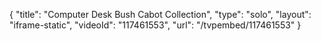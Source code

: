 {
    "title": "Computer Desk Bush Cabot Collection",
    "type": "solo",
    "layout": "iframe-static",
    "videoId": "117461553",
    "url": "\/tvpembed\/117461553"
}